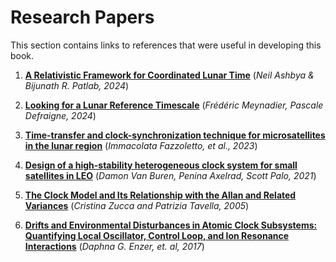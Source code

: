 # Research Papers

This section contains links to references that were useful in developing this
book.

1. [**A Relativistic Framework for Coordinated Lunar
   Time**](A%20relativistic%20framework%20for%20coordinated%20lunar%20time.pdf)
   (_Neil Ashbya & Bijunath R. Patlab, 2024_)

2. [**Looking for a Lunar Reference
   Timescale**](Looking%20for%20a%20Lunar%20Reference%20Timescale.pdf)
   (_Frédéric Meynadier, Pascale Defraigne, 2024_)

3. [**Time-transfer and clock-synchronization technique for microsatellites in
   the lunar region**](Time-transfer%20and%20clock-synchronization%20technique%20for%20microsatellites%20in%20the%20lunar%20region.pdf)
   (_Immacolata Fazzoletto, et al., 2023_)

4. [**Design of a high-stability heterogeneous clock system for small
   satellites in LEO**](Design%20of%20a%20high-stability%20heterogeneous%20clock%20system%20for%20small%20satellites%20in%20LEO.pdf)
   (_Damon Van Buren, Penina Axelrad, Scott Palo, 2021_)

5. [**The Clock Model and Its Relationship with the
   Allan and Related Variances**](The%20Clock%20Model%20and%20Its%20Relationship%20with%20the%20Allan%20and%20Related%20Variances.pdf)
   (_Cristina Zucca and Patrizia Tavella, 2005_)

5. [**Drifts and Environmental Disturbances in Atomic
   Clock Subsystems: Quantifying Local Oscillator, Control Loop, and Ion
   Resonance Interactions**](Drifts%20and%20Environmental%20Disturbances%20in%20Atomic%20Clock%20Subsystems%20Quantifying%20Local%20Oscillator,%20Control%20Loop,%20and%20Ion%20Resonance%20Interactions.pdf)
   (_Daphna G. Enzer, et. al, 2017_)
